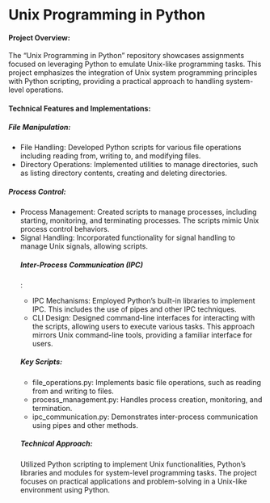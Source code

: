 # Unix Programming in Python

<h4>Project Overview:</h4>
The “Unix Programming in Python” repository showcases assignments focused on leveraging Python to emulate Unix-like programming tasks. This project emphasizes the integration of Unix system programming principles with Python scripting, providing a practical approach to handling system-level operations.

<h4>Technical Features and Implementations:</h4>
<h5>File Manipulation:</h5>
<ul>
<li>File Handling: Developed Python scripts for various file operations including reading from, writing to, and modifying files. </li>
<li>Directory Operations: Implemented utilities to manage directories, such as listing directory contents, creating and deleting  directories.</li>
</ul>

<h5>Process Control:</h5>
<ul>
<li>Process Management: Created scripts to manage processes, including starting, monitoring, and terminating processes. The scripts mimic Unix process control behaviors.</li>
<li>Signal Handling: Incorporated functionality for signal handling to manage Unix signals, allowing scripts.</li>
</ul>
<ul>
  
<h5>Inter-Process Communication (IPC)</h5>:
<ul>
<li>IPC Mechanisms: Employed Python’s built-in libraries to implement IPC. This includes the use of pipes and other IPC techniques.</li>
<li>CLI Design: Designed command-line interfaces for interacting with the scripts, allowing users to execute various tasks. This approach mirrors Unix command-line tools, providing a familiar interface for users.</li>
</ul>


<h5>Key Scripts:</h5>
<ul>
<li>file_operations.py: Implements basic file operations, such as reading from and writing to files.</li>
<li>process_management.py: Handles process creation, monitoring, and termination.</li>
<li>ipc_communication.py: Demonstrates inter-process communication using pipes and other methods.</li>
</ul>

<h5>Technical Approach:</h5>
Utilized Python scripting to implement Unix functionalities, Python’s libraries and modules for system-level programming tasks. The project focuses on practical applications and problem-solving in a Unix-like environment using Python.
